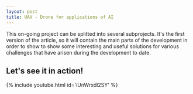 ```yaml
---
layout: post
title: UAV - Drone for applications of AI
---
```

This on-going project can be splitted into several subprojects. It's the first version of the article, so it will contain the main parts of the development in order to show to show some interesting and useful solutions for various challenges that have arisen during the development to date.

<!--more-->

##  Let's see it in action!
{% include youtube.html id='iUnWrxdl2SY' %}



